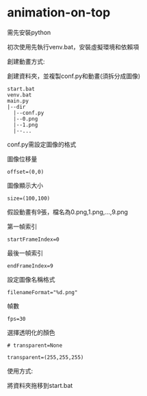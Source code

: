 # animation-on-top

需先安裝python

初次使用先執行venv.bat，安裝虛擬環境和依賴項

創建動畫方式:

  創建資料夾，並複製conf.py和動畫(須拆分成圖像)
  
    start.bat
    venv.bat
    main.py
    |--dir
      |--conf.py
      |--0.png
      |--1.png
      |--...
      
 conf.py需設定圖像的格式
 
圖像位移量

    offset=(0,0)  
  
圖像顯示大小

    size=(100,100)

假設動畫有9張，檔名為0.png,1.png,...,9.png
  
第一幀索引

    startFrameIndex=0
  
最後一幀索引

    endFrameIndex=9
  
設定圖像名稱格式

    filenameFormat="%d.png"
  
幀數

    fps=30
  
選擇透明化的顏色

    # transparent=None 

    transparent=(255,255,255) 
  

 使用方式: 
 
 將資料夾拖移到start.bat
 
  
